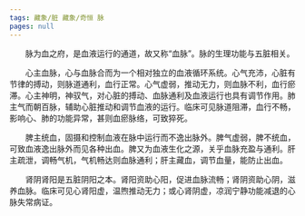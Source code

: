```yaml
---
tags: 藏象/脏 藏象/奇恒 脉
pages: null
---
```

&emsp;&emsp;脉为血之府，是血液运行的通道，故又称“血脉”。脉的生理功能与五脏相关。

&emsp;&emsp;心主血脉，心与血脉合而为一个相对独立的血液循环系统。心气充沛，心脏有节律的搏动，则脉道通利，血行正常。心气虚弱，推动无力，则血脉不利，血行瘀滞。心主神明，神驭气，对心脏的搏动、血脉通利及血液运行也具有调节作用。肺主气而朝百脉，辅助心脏推动和调节血液的运行。临床可见脉道阻滞，血行不畅，影响心、肺的功能异常，甚则血瘀脉络，可致猝死。

&emsp;&emsp;脾主统血，固摄和控制血液在脉中运行而不逸出脉外。脾气虚弱，脾不统血，可致血液逸出脉外而见各种出血。脾又为血液生化之源，关乎血脉充盈与通利。肝主疏泄，调畅气机，气机畅达则血脉通利；肝主藏血，调节血量，能防止出血。

&emsp;&emsp;肾阴肾阳是五脏阴阳之本。肾阳资助心阳，促进血脉流畅；肾阴资助心阴，滋养血脉。临床可见心肾阳虚，温煦推动无力；或心肾阴虚，凉润宁静功能减退的心脉失常病证。